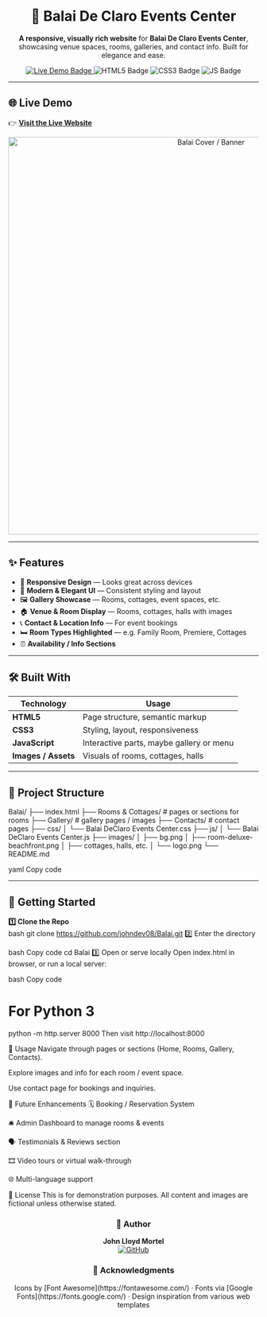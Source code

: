 <h1 align="center">🏡 Balai De Claro Events Center</h1>

<p align="center">
  <b>A responsive, visually rich website</b> for <b>Balai De Claro Events Center</b>, showcasing venue spaces, rooms, galleries, and contact info.  
  Built for elegance and ease.  
</p>

<p align="center">
  <a href="https://balaideclaro.vercel.app/">
    <img src="https://img.shields.io/badge/Live%20Demo-Visit%20Site-2ea44f?style=for-the-badge" alt="Live Demo Badge"/>
  </a>
  <img src="https://img.shields.io/badge/HTML5-E34F26?style=for-the-badge&logo=html5&logoColor=white" alt="HTML5 Badge"/>
  <img src="https://img.shields.io/badge/CSS3-1572B6?style=for-the-badge&logo=css3&logoColor=white" alt="CSS3 Badge"/>
  <img src="https://img.shields.io/badge/JavaScript-F7DF1E?style=for-the-badge&logo=javascript&logoColor=black" alt="JS Badge"/>
</p>

---

## 🌐 Live Demo  
👉 **[Visit the Live Website](https://balaideclaro.vercel.app/)**  

<p align="center">
  <img src="images/bg.png" alt="Balai Cover / Banner" width="800">
</p>

---

## ✨ Features

- 📱 **Responsive Design** — Looks great across devices  
- 🎨 **Modern & Elegant UI** — Consistent styling and layout  
- 🖼️ **Gallery Showcase** — Rooms, cottages, event spaces, etc.  
- 🏠 **Venue & Room Display** — Rooms, cottages, halls with images  
- 📞 **Contact & Location Info** — For event bookings  
- 🛏️ **Room Types Highlighted** — e.g. Family Room, Premiere, Cottages  
- ⏰ **Availability / Info Sections**  

---

## 🛠️ Built With

| Technology | Usage |
|------------|-------|
| **HTML5** | Page structure, semantic markup |
| **CSS3** | Styling, layout, responsiveness |
| **JavaScript** | Interactive parts, maybe gallery or menu |
| **Images / Assets** | Visuals of rooms, cottages, halls |

---

## 📂 Project Structure

Balai/
├── index.html
├── Rooms & Cottages/ # pages or sections for rooms
├── Gallery/ # gallery pages / images
├── Contacts/ # contact pages
├── css/
│ └── Balai DeClaro Events Center.css
├── js/
│ └── Balai DeClaro Events Center.js
├── images/
│ ├── bg.png
│ ├── room-deluxe-beachfront.png
│ ├── cottages, halls, etc.
│ └── logo.png
└── README.md

yaml
Copy code

---

## 🚀 Getting Started

**1️⃣ Clone the Repo**  
bash
git clone https://github.com/johndev08/Balai.git
2️⃣ Enter the directory

bash
Copy code
cd Balai
3️⃣ Open or serve locally
Open index.html in browser, or run a local server:

bash
Copy code
# For Python 3
python -m http.server 8000
Then visit http://localhost:8000

📱 Usage
Navigate through pages or sections (Home, Rooms, Gallery, Contacts).

Explore images and info for each room / event space.

Use contact page for bookings and inquiries.

🎯 Future Enhancements
🗓️ Booking / Reservation System

🛎️ Admin Dashboard to manage rooms & events

🗣️ Testimonials & Reviews section

🎞️ Video tours or virtual walk-through

🌐 Multi-language support

📄 License
This is for demonstration purposes.
All content and images are fictional unless otherwise stated.

<h3 align="center">👤 Author</h3>
<p align="center"> <b>John Lloyd Mortel</b><br> <a href="https://github.com/johndev08"> <img src="https://img.shields.io/badge/GitHub-johndev08-181717?style=for-the-badge&logo=github" alt="GitHub"/> </a> </p>
<h3 align="center">🙏 Acknowledgments</h3> <p align="center"> Icons by [Font Awesome](https://fontawesome.com/) · Fonts via [Google Fonts](https://fonts.google.com/) · Design inspiration from various web templates </p>
